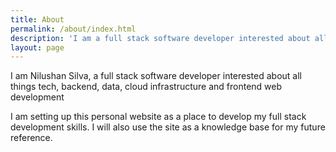```yaml
---
title: About
permalink: /about/index.html
description: 'I am a full stack software developer interested about all things tech, backend, data, cloud infrastructure and frontend web development'
layout: page
---
```



I am Nilushan Silva, a full stack software developer interested about all things tech, backend, data, cloud infrastructure and frontend web development

I am setting up this personal website as a place to develop my full stack development skills. I will also use the site as a knowledge base for my future  reference. 

